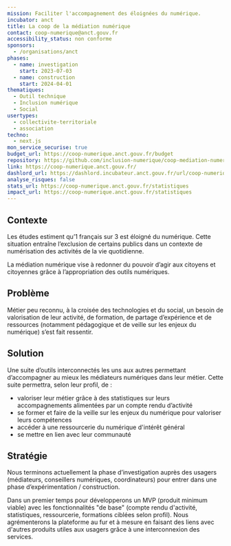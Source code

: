 ```yaml
---
mission: Faciliter l'accompagnement des éloignées du numérique.
incubator: anct
title: La coop de la médiation numérique
contact: coop-numerique@anct.gouv.fr
accessibility_status: non conforme
sponsors:
  - /organisations/anct
phases:
  - name: investigation
    start: 2023-07-03
  - name: construction
    start: 2024-04-01
thematiques:
  - Outil technique
  - Inclusion numérique
  - Social
usertypes:
  - collectivite-territoriale
  - association
techno:
  - next.js
mon_service_securise: true
budget_url: https://coop-numerique.anct.gouv.fr/budget
repository: https://github.com/inclusion-numerique/coop-mediation-numerique
link: https://coop-numerique.anct.gouv.fr/
dashlord_url: https://dashlord.incubateur.anct.gouv.fr/url/coop-numerique-anct-gouv-fr/
analyse_risques: false
stats_url: https://coop-numerique.anct.gouv.fr/statistiques
impact_url: https://coop-numerique.anct.gouv.fr/statistiques
---
```

## Contexte

Les études estiment qu’1 français sur 3 est éloigné du numérique. Cette situation entraîne l’exclusion de certains publics dans un contexte de numérisation des activités de la vie quotidienne. 

La médiation numérique vise à redonner du pouvoir d’agir aux citoyens et citoyennes grâce à l’appropriation des outils numériques.

## Problème

Métier peu reconnu, à la croisée des technologies et du social, un besoin de valorisation de leur activité, de formation, de partage d’expérience et de ressources (notamment pédagogique et de veille sur les enjeux du numérique) s’est fait ressentir.

## Solution

Une suite d’outils interconnectés les uns aux autres permettant d’accompagner au mieux les médiateurs numériques dans leur métier. Cette suite permettra, selon leur profil, de :
- valoriser leur métier grâce à des statistiques sur leurs accompagnements alimentées par un compte rendu d’activité
- se former et faire de la veille sur les enjeux du numérique pour valoriser leurs compétences
- accéder à une ressourcerie du numérique d'intérêt général
- se mettre en lien avec leur communauté 


## Stratégie

Nous terminons actuellement la phase d’investigation auprès des usagers (médiateurs, conseillers numériques, coordinateurs) pour entrer dans une phase d’expérimentation / construction.

Dans un premier temps pour développerons un MVP (produit minimum viable) avec les fonctionnalités "de base" (compte rendu d'activité, statistiques, ressourcerie, formations ciblées selon profil).
Nous agrémenterons la plateforme au fur et à mesure en faisant des liens avec d'autres produits utiles aux usagers grâce à une interconnexion des services.